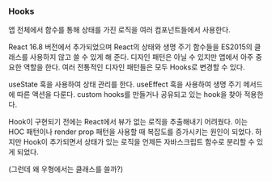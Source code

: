 ### Hooks

앱 전체에서 함수를 통해 상태를 가진 로직을 여러 컴포넌트들에서 사용한다.

React 16.8 버전에서 추가되었으며 React의 상태와 생명 주기 함수들을 ES2015의 클래스를 사용하지 않고 쓸 수 있게 해 준다.
디자인 패턴은 아닐 수 있지만 앱에서 아주 중요한 역할을 한다. 여러 전통적인 디자인 패턴들은 모두 Hooks로 변경할 수 있다.

useState 훅을 사용하여 상태 관리를 한다.
useEffect 훅을 사용하여 생명 주기 메서드에 따른 액션을 다룬다.
custom hooks를 만들거나 공유되고 있는 hook을 찾아 적용한다.

Hook이 구현되기 전에는 React에서 뷰가 없는 로직을 추출해내기 어려웠다. 이는 HOC 패턴이나 render prop 패턴을 사용할 때 복잡도를 증가시키는 원인이 되었다. 하지만 Hook이 추가되면서 상태가 있는 로직을 언제든 자바스크립트 함수로 분리할 수 있게 되었다.

(그런데 왜 우형에서는 클래스를 쓸까?)
